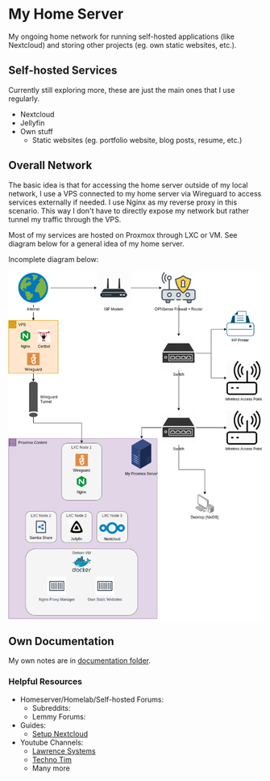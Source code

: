 # My Home Server

My ongoing home network for running self-hosted applications (like Nextcloud) and storing other projects (eg. own static websites, etc.).

## Self-hosted Services

Currently still exploring more, these are just the main ones that I use regularly.

- Nextcloud
- Jellyfin
- Own stuff
  - Static websites (eg. portfolio website, blog posts, resume, etc.)

## Overall Network

The basic idea is that for accessing the home server outside of my local network, I use a VPS connected to my home server via Wireguard to access services externally if needed. I use Nginx as my reverse proxy in this scenario. This way I don't have to directly expose my network but rather tunnel my traffic through the VPS.

Most of my services are hosted on Proxmox through LXC or VM. See diagram below for a general idea of my home server.

Incomplete diagram below:

![Diagram](./Documentation/Diagrams/HomeNetwork.drawio.png)

## Own Documentation

My own notes are in [documentation folder](./Documentation/).

### Helpful Resources

- Homeserver/Homelab/Self-hosted Forums:
  - Subreddits:
  - Lemmy Forums:
- Guides:
  - [Setup Nextcloud](https://www.youtube.com/watch?v=N5S3w-Z9Xvw&t=1171s)
- Youtube Channels:
  - [Lawrence Systems](https://www.youtube.com/@LAWRENCESYSTEMS)
  - [Techno Tim](https://www.youtube.com/results?search_query=technotim)
  - Many more

